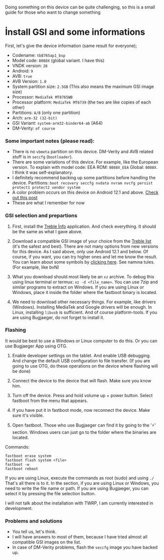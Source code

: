 Doing something on this device can be quite challenging, so this is a small guide for those who want to change something

# İnstall GSI and some informations

First, let's give the device information (same result for everyone);
- Codename: `tb8765ap1_bsp`
- Model code: `8088X` (global variant. I have this)
- VNDK version: `28`
- Android: `9`
- AVB: `true`
- AVB Version: `1.0`
- System partition size: `2.5GB` (This also means the maximum GSI image size)
- Processor: `MediaTek MT8765WB`
- Processor platform: `MediaTek MT6739` (the two are like copies of each other)
- Partitions: `A/B` (only one partition)
- Arch: `arm-32 (32-bit)`
- GSI Variant: `system-arm32-binder64-ab` (A64)
- DM-Verity: `of course`

### Some important notes (please read):
- There is no `vbmeta` partition on this device. DM-Verity and AVB related stuff is in `seccfg` (`bootloader`).
- There are some variations of this device. For example, like the European version. To explain with model code: EEA ROM: `8088X_EEA` Global: `8088X`. I think it was self-explanatory.
- I definitely recommend backing up some partitions before handling the device. Partitions: `boot recovery seccfg nvdata nvram nvcfg persist protect1 protect2 vendor system`
- A color problem occurs on this device on Android 12.1 and above. [Check out this post](https://github.com/TrebleDroid/treble_experimentations/issues/91)
- These are what I remember for now

### GSI selection and prepartions
1. First, install the [Treble İnfo](https://play.google.com/store/apps/details?id=tk.hack5.treblecheck) application. And check everything. It should be the same as what I gave above.

2. Download a compatible GSI image of your choice from the [Treble list](https://github.com/phhusson/treble_experimentations/wiki/Generic-System-Image-%28GSI%29-list) (it's the safest and best). There are not many options from new versions for this device. As I said above, only use Android 12.1 and below. Of course, if you want, you can try higher ones and let me know the result. You can learn about some symbols by [clicking here](https://sourceforge.net/projects/andyyan-gsi/files/). See namına tules. (For example, like bvN)

3. What you download should most likely be an `xz` archive. To debug this using linux terminal or termux: `xz -d <file_name>`. You can use 7zip and similar programs to extract on Windows. If you are using Linux or Windows, place it inside the folder where the fastboot binary is located.

4. We need to download other necessary things. For example, like drivers (Windows). Installing MediaTek and Google drivers will be enough. In Linux, installing `libusb` is sufficient. And of course platform-tools. If you are using Bugjaeger, do not forget to install it.

### Flashing
It would be best to use a Windows or Linux computer to do this. Or you can use Bugjaeger App using OTG.

1. Enable developer settings on the tablet. And enable USB debugging. And change the default USB configuration to file transfer. (If you are going to use OTG, do these operations on the device where flashing will be done)

2. Connect the device to the device that will flash. Make sure you know him.

3. Turn off the device. Press and hold volume up + power button. Select fastboot from the menu that appears.

4. If you have put it in fastboot mode, now reconnect the device. Make sure it's visible.

5. Open fastboot. Those who use Bugjaeger can find it by going to the '⚡' section. Windows users can just go to the folder where the binaries are located.

Commands:
```
fastboot erase system
fastboot flash system <file>
fastboot -w
fastboot reboot
```
If you are using Linux, execute the commands as root (sudo) and using `./`
That's all there is to it. In the <file> section, if you are using Linux or Windows, you need to write the file name or path. If you are using Bugjaeger, you can select it by pressing the file selection button.

I will not talk about the installation with TWRP, I am currently interested in development.

### Problems and solutions
- You tell us, let's think.
- I will have answers to most of them, because I have tried almost all compatible GSI images on the list.
- In case of DM-Verity problems, flash the `seccfg` image you have backed up.